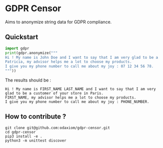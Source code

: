 # GDPR Censor
Aims to anonymize string data for GDPR compliance.

## Quickstart
```python
import gdpr
print(gdpr.anonymize("""
Hi ! My name is John Doe and I want to say that I am very glad to be a customer of your store in Paris.
Patricia, my advisor helps me a lot to choose my products.
I give you my phone number to call me about my joy : 07 12 34 56 78.
"""))
```

The results should be :
```
Hi ! My name is FIRST_NAME LAST_NAME and I want to say that I am very glad to be a customer of your store in Paris.
FIRST_NAME, my advisor helps me a lot to choose my products.
I give you my phone number to call me about my joy : PHONE_NUMBER.
```

## How to contribute ?
```
git clone git@github.com:odaxiom/gdpr-censor.git
cd gdpr-censor
pip3 install -e .
python3 -m unittest discover
```
